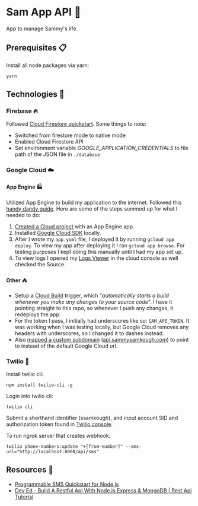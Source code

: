 # Sam App API 🔆

App to manage Sammy's life.

## Prerequisites 📋

Install all node packages via yarn:

`yarn`

## Technologies 🤖

### Firebase 🔥

Followed [Cloud Firestore quickstart](https://firebase.google.com/docs/firestore/quickstart). Some things to note:

- Switched from firestore mode to native mode
- Enabled Cloud Firestore API
- Set environment variable _GOOGLE_APPLICATION_CREDENTIALS_ to file path of the JSON file in `./database`

### Google Cloud ☁️

#### App Engine 🏭

Utilized App Engine to build my application to the internet. Followed this [handy dandy guide](https://cloud.google.com/appengine/docs/standard/nodejs/building-app/). Here are some of the steps summed up for what I needed to do:

1. [Created a Cloud project](https://cloud.google.com/appengine/docs/standard/nodejs/building-app/creating-project) with an App Engine app.
2. Installed [Google Cloud SDK](https://cloud.google.com/sdk/docs/) locally.
3. After I wrote my `app.yaml` file, I deployed it by running `gcloud app deploy`. To view my app after deploying it I ran `gcloud app browse`. For testing purposes I kept doing this manually until I had my app set up.
4. To view logs I opened my [Logs Viewer](https://cloud.google.com/appengine/docs/standard/nodejs/building-app/viewing-service-logs) in the cloud console as well checked the Source.

#### Other ⛺️

- Setup a [Cloud Build](https://cloud.google.com/run/docs/continuous-deployment-with-cloud-build) trigger, which "_automatically starts a build whenever you make any changes to your source code_". I have it pointing straight to this repo, so whenever I push any changes, it redeploys the app.
- For the token I pass, I initially had underscores like so: `SAM_API_TOKEN`. It was working when I was testing locally, but Google Cloud removes any headers with underscores, so I changed it to dashes instead.
- Also [mapped a custom subdomain](https://cloud.google.com/appengine/docs/standard/python/mapping-custom-domains) ([api.sammysamkough.com](api.sammysamkough.com)) to point to instead of the default Google Cloud url.

### Twilio 📱

Install twilio cli:

`npm install twilio-cli -g`

Login into twilio cli:

`twilio cli`

Submit a shorthand identifier (ssamkough), and input account SID and authorization token found in [Twilio console](https://www.twilio.com/console).

To run ngrok server that creates webhook:

`twilio phone-numbers:update "+[from-number]" --sms-url="http://localhost:8000/api/sms"`

## Resources 👏

- [Programmable SMS Quickstart for Node.js](https://www.twilio.com/docs/sms/quickstart/node)
- [Dev Ed - Build A Restful Api With Node.js Express & MongoDB | Rest Api Tutorial](https://www.youtube.com/watch?v=vjf774RKrLc)
